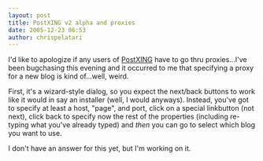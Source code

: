```yaml
---
layout: post
title: PostXING v2 alpha and proxies
date: 2005-12-23 06:53
author: chrispelatari
---
```


<p>I'd like to apologize if any users of <a href="http://postxing.net">PostXING</a> have to go thru proxies...I've been 
bugchasing this evening and it occurred to me that specifying a proxy for a new 
blog is kind of...well, weird.</p>
<p>First, it's a wizard-style dialog, so you expect the next/back buttons to 
work like it would in say an installer (well, I would anyways). Instead, you've 
got to specify at least a host, "page", and port, click on a special linkbutton 
(not next), click back to specify now the rest of the properties (including 
re-typing what you've already typed) and <em>then</em> you can go to select 
which blog you want to use.</p>
<p>I don't have an answer for this yet, but I'm working on it. 
</p>
